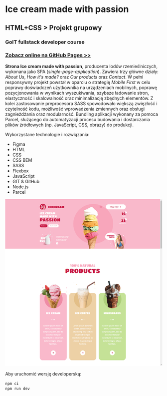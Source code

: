 # Ice cream made with passion

## HTML+CSS > Projekt grupowy

### GoIT fullstack developer course

### [Zobacz online na GitHub Pages >>](https://brzozanet.github.io/goit-projekt-html-css/)

**Strona Ice cream made with passion**, producenta lodów rzemieślniczych, wykonana jako SPA
(_single-page-application_). Zawiera trzy główne działy: _About Us_, _How it's made?_ oraz _Our
products_ oraz _Contact_. W pełni responsywny projekt powstał w oparciu o strategię _Mobile First_ w
celu poprawy doświadczeń użytkownika na urządzeniach mobilnych, poprawę pozycjonowania w wynikach
wyszukiwania, szybsze ładowanie stron, elastyczność i skalowalność oraz minimalizację zbędnych
elementów. Z kolei zastosowanie preprocesora SASS spowodowało większą zwięzłość i czytelność kodu,
możliwość wprowadzenia zmiennych oraz obsługi zagnieżdżania oraz modularność. Bundling aplikacji
wykonany za pomoca Parcel, służącego do automatyzacji procesu budowania i dostarczania plików
źródłowych (np. JavaScript, CSS, obrazy) do produkcji.

Wykorzystane technologie i rozwiązania:

- Figma
- HTML
- CSS
- CSS BEM
- SASS
- Flexbox
- JavaScript
- GIT & GitHub
- Node.js
- Parcel

![Screenshot App](https://raw.githubusercontent.com/brzozanet/goit-projekt-html-css/main/src/images/gh-cover-goit-html-css.png)

Aby uruchomić wersję developerską:

```shell
npm ci
npm run dev
```
